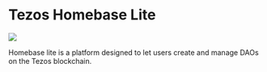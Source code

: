 # Tezos Homebase Lite
[![](https://img.shields.io/badge/license-MIT-brightgreen)](LICENSE)

Homebase lite is a platform designed to let users create and manage DAOs on the Tezos blockchain.